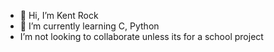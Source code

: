 - 👋 Hi, I’m Kent Rock
- 🌱 I’m currently learning C, Python
- I’m not looking to collaborate unless its for a school project
